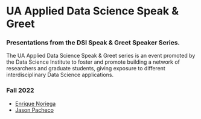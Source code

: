 # UA Applied Data Science Speak & Greet
### Presentations from the DSI Speak &amp; Greet Speaker Series.

The UA Applied Data Science Speak & Greet series is an event promoted by the Data Science Institute to foster and promote building a network of researchers and graduate students, giving exposure to different interdisciplinary Data Science applications.

### Fall 2022
* [Enrique Noriega](https://github.com/ua-data7/AppliedDataScience_Speak-Greet/blob/main/ADS_S%26G_EnriqueNoriega_DSI_presentation-09-21-2022.pdf)
* [Jason Pacheco]()
